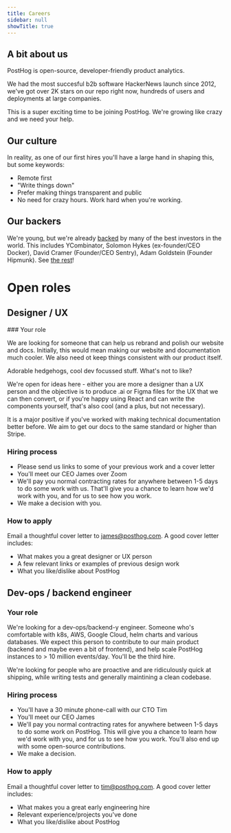 ```yaml
---
title: Careers
sidebar: null
showTitle: true
---
```


## A bit about us

PostHog is open-source, developer-friendly product analytics.

We had the most succesful b2b software HackerNews launch since 2012, we've got over 2K stars on our repo right now, hundreds of users and deployments at large companies.

This is a super exciting time to be joining PostHog. We're growing like crazy and we need your help.

## Our culture

In reality, as one of our first hires you'll have a large hand in shaping this, but some keywords:

* Remote first
* "Write things down"
* Prefer making things transparent and public
* No need for crazy hours. Work hard when you're working.

## Our backers

We're young, but we're already [backed](/handbook/investors) by many of the best investors in the world. This includes YCombinator, Solomon Hykes (ex-founder/CEO Docker), David Cramer (Founder/CEO Sentry), Adam Goldstein (Founder Hipmunk). See [the rest](/handbook/investors)!

# Open roles

## Designer / UX

### Your role

We are looking for someone that can help us rebrand and polish our website and docs. Initially, this would mean making our website and documentation much cooler. We also need ot keep things consistent with our product itself.

Adorable hedgehogs, cool dev focussed stuff. What's not to like?

We're open for ideas here - either you are more a designer than a UX person and the objective is to produce .ai or Figma files for the UX that we can then convert, or if you're happy using React and can write the components yourself, that's also cool (and a plus, but not necessary).

It is a major positive if you've worked with making technical documentation better before. We aim to get our docs to the same standard or higher than Stripe.

### Hiring process

* Please send us links to some of your previous work and a cover letter
* You'll meet our CEO James over Zoom
* We'll pay you normal contracting rates for anywhere between 1-5 days to do some work with us. That'll give you a chance to learn how we'd work with you, and for us to see how you work.
* We make a decision with you.

### How to apply

Email a thoughtful cover letter to [james@posthog.com](mailto:james@posthog.com). A good cover letter includes:

* What makes you a great designer or UX person
* A few relevant links or examples of previous design work
* What you like/dislike about PostHog

## Dev-ops / backend engineer

### Your role

We're looking for a dev-ops/backend-y engineer. Someone who's comfortable with k8s, AWS, Google Cloud, helm charts and various databases. We expect this person to contribute to our main product (backend and maybe even a bit of frontend), and help scale PostHog instances to > 10 million events/day. You'll be the third hire.

We're looking for people who are proactive and are ridiculously quick at shipping, while writing tests and generally maintining a clean codebase.

### Hiring process

* You'll have a 30 minute phone-call with our CTO Tim
* You'll meet our CEO James
* We'll pay you normal contracting rates for anywhere between 1-5 days to do some work on PostHog. This will give you a chance to learn how we'd work with you, and for us to see how you work. You'll also end up with some open-source contributions.
* We make a decision.

### How to apply

Email a thoughtful cover letter to [tim@posthog.com](mailto:tim@posthog.com). A good cover letter includes:

* What makes you a great early engineering hire
* Relevant experience/projects you've done
* What you like/dislike about PostHog